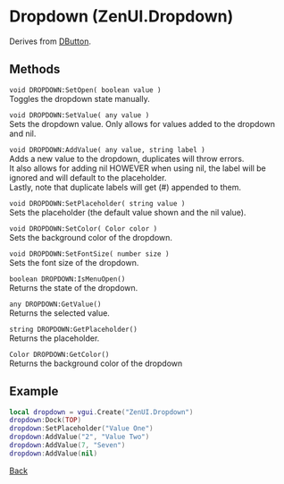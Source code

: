 # Dropdown (ZenUI.Dropdown)
Derives from [DButton](https://wiki.facepunch.com/gmod/DButton).

## Methods
`void DROPDOWN:SetOpen( boolean value )`  
Toggles the dropdown state manually.

`void DROPDOWN:SetValue( any value )`  
Sets the dropdown value. Only allows for values added to the dropdown and nil.

`void DROPDOWN:AddValue( any value, string label )`  
Adds a new value to the dropdown, duplicates will throw errors.  
It also allows for adding nil HOWEVER when using nil, the label will be ignored and will default to the placeholder.  
Lastly, note that duplicate labels will get (#) appended to them.

`void DROPDOWN:SetPlaceholder( string value )`  
Sets the placeholder (the default value shown and the nil value).

`void DROPDOWN:SetColor( Color color )`  
Sets the background color of the dropdown.

`void DROPDOWN:SetFontSize( number size )`  
Sets the font size of the dropdown.

`boolean DROPDOWN:IsMenuOpen()`  
Returns the state of the dropdown.

`any DROPDOWN:GetValue()`  
Returns the selected value.

`string DROPDOWN:GetPlaceholder()`  
Returns the placeholder.

`Color DROPDOWN:GetColor()`  
Returns the background color of the dropdown

## Example
```lua
local dropdown = vgui.Create("ZenUI.Dropdown")
dropdown:Dock(TOP)
dropdown:SetPlaceholder("Value One")
dropdown:AddValue("2", "Value Two")
dropdown:AddValue(7, "Seven")
dropdown:AddValue(nil)
```
[Back](../components.md)